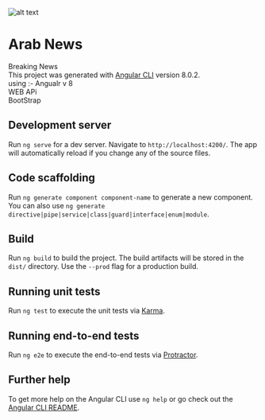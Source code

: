 ![alt text](https://github.com/MinaAdelGerges/Angular_News_Project/blob/master/src/assets/angular.jpg)

# Arab News
Breaking News <br>
This project was generated with [Angular CLI](https://github.com/angular/angular-cli) version 8.0.2.  <br>
using :- Angualr v 8  <br>
WEB APi  <br>
BootStrap  <br>
## Development server

Run `ng serve` for a dev server. Navigate to `http://localhost:4200/`. The app will automatically reload if you change any of the source files.

## Code scaffolding

Run `ng generate component component-name` to generate a new component. You can also use `ng generate directive|pipe|service|class|guard|interface|enum|module`.

## Build

Run `ng build` to build the project. The build artifacts will be stored in the `dist/` directory. Use the `--prod` flag for a production build.

## Running unit tests

Run `ng test` to execute the unit tests via [Karma](https://karma-runner.github.io).

## Running end-to-end tests

Run `ng e2e` to execute the end-to-end tests via [Protractor](http://www.protractortest.org/).

## Further help

To get more help on the Angular CLI use `ng help` or go check out the [Angular CLI README](https://github.com/angular/angular-cli/blob/master/README.md).
